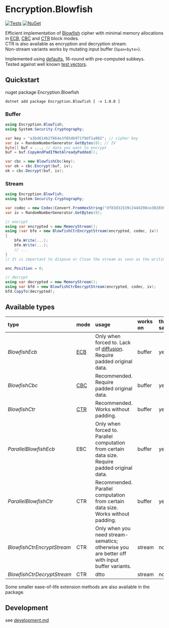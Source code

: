 # Encryption.Blowfish

[![Tests](https://github.com/jdvor/encryption-blowfish/actions/workflows/test.yml/badge.svg)](https://github.com/jdvor/encryption-blowfish/actions/workflows/test.yml)
[![NuGet](https://img.shields.io/nuget/v/Encryption.Blowfish)](https://www.nuget.org/packages/Encryption.Blowfish/)


Efficient implementation of [Blowfish][bf] cipher with minimal memory allocations in [ECB][ecb], [CBC][cbc] and [CTR][ctr] block modes.<br />
CTR is also available as encryption and decryption stream.<br />
Non-stream variants works by mutating input buffer (`Span<byte>`).

Implemented using [defaults][bfc], 16-round with pre-computed subkeys.<br />
Tested against well known [test vectors][bftv].

## Quickstart

nuget package Encryption.Blowfish
```shell
dotnet add package Encryption.Blowfish [ -v 1.0.0 ]
```
### Buffer 

```csharp
using Encryption.Blowfish;
using System.Security.Cryptography;

var key = "a3bd614b27864e3f854b971f9df1a802"; // cipher key
var iv = RandomNumberGenerator.GetBytes(8); // IV
byte[] buf = ...; // data you want to encrypt
buf = buf.CopyAndPadIfNotAlreadyPadded();

var cbc = new BlowfishCbc(key);
var ok = cbc.Encrypt(buf, iv);
ok = cbc.Decrypt(buf, iv);
```

### Stream

```csharp
using Encryption.Blowfish;
using System.Security.Cryptography;

var codec = new Codec(Convert.FromHexString("df83d31539c244d298ce302036f91edd"));
var iv = RandomNumberGenerator.GetBytes(8);

// encrypt
using var encrypted = new MemoryStream();
using (var bfe = new BlowfishCtrEncryptStream(encrypted, codec, iv))
{
    bfe.Write(...);
    bfe.Write(...);
    // ...
}
// It is important to dispose or Close the stream as soon as the writing is finished.

enc.Position = 0;

// decrypt
using var decrypted = new MemoryStream();
using var bfd = new BlowfishCtrDecryptStream(encrypted, codec, iv);
bfd.CopyTo(decrypted);
```

## Available types

| type                       | mode       | usage                                                                                           | works on | thread-safe |
|:---------------------------|:-----------|:------------------------------------------------------------------------------------------------|:---------|:------------|
| *BlowfishEcb*              | [ECB][ecb] | Only when forced to. Lack of [diffusion][diff]. Require padded original data.                   | buffer   | yes         |
| *BlowfishCbc*              | [CBC][cbc] | Recommended. Require padded original data.                                                      | buffer   | yes         |
| *BlowfishCtr*              | [CTR][ctr] | Recommended. Works without padding.                                                             | buffer   | yes         |
| *ParallelBlowfishEcb*      | EBC        | Only when forced to. Parallel computation from certain data size. Require padded original data. | buffer   | yes         |
| *ParallelBlowfishCtr*      | CTR        | Recommended. Parallel computation from certain data size.  Works without padding.               | buffer   | yes         |
| *BlowfishCtrEncryptStream* | CTR        | Only when you need stream-sematics; otherwise you are better off with input buffer variants.    | stream   | no          |
| *BlowfishCtrDecryptStream* | CTR        | dtto                                                                                            | stream   | no          |

Some smaller ease-of-life extension methods are also available in the package.

## Development

see [development.md](development.md)


[bf]: https://www.schneier.com/academic/archives/1994/09/description_of_a_new.html
[bfc]: https://www.schneier.com/wp-content/uploads/2015/12/constants-2.txt
[bftv]: https://www.schneier.com/wp-content/uploads/2015/12/vectors2-1.txt
[diff]: https://en.wikipedia.org/wiki/Confusion_and_diffusion#Diffusion
[ecb]: https://en.wikipedia.org/wiki/Block_cipher_mode_of_operation#Electronic_codebook_(ECB)
[cbc]: https://en.wikipedia.org/wiki/Block_cipher_mode_of_operation#Cipher_block_chaining_(CBC)
[ctr]: https://en.wikipedia.org/wiki/Block_cipher_mode_of_operation#Counter_(CTR)
